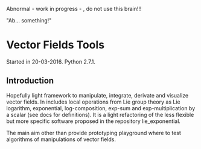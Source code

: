 Abnormal - work in progress - , do not use this brain!!!

"Ab... something!"

# Vector Fields Tools

Started in 20-03-2016.
Python 2.7.1.
 

## Introduction

Hopefully light framework to manipulate, integrate, derivate and visualize vector fields.
In includes local operations from Lie group theory as Lie logarithm, exponential, log-composition, exp-sum and exp-multiplication by a scalar (see docs for definitions).
It is a light refactoring of the less flexible but more specific software proposed in the repository lie_exponential.

The main aim other than provide prototyping playground where to test algorithms of manipulations of vector fields.

